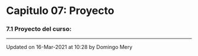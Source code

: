 
# Capitulo 07: Proyecto
### 7.1 Proyecto del curso:
---


Updated on 16-Mar-2021 at 10:28 by Domingo Mery
